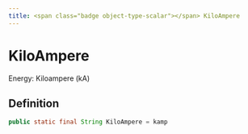 ```yaml
---
title: <span class="badge object-type-scalar"></span> KiloAmpere
---
```

# <span class="badge object-type-scalar"></span> KiloAmpere

Energy: Kiloampere (kA)

## Definition

```java
public static final String KiloAmpere = kamp
```
